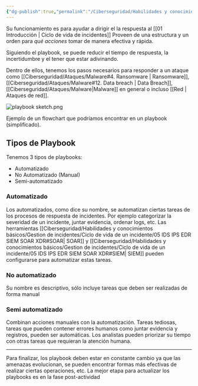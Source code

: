 ```yaml
---
{"dg-publish":true,"permalink":"/Ciberseguridad/Habilidades y conocimientos básicos/Gestion de incidentes/Ciclo de vida de un incidente/Playbook/"}
---
```


Su funcionamiento es para ayudar a dirigir el la respuesta al [[01 Introducción \| Ciclo de vida de incidentes]]
Proveen de una estructura y un orden para *qué acciones* tomar de manera efectiva y rápida.

Siguiendo el playbook, se puede reducir el tiempo de respuesta, la incertidumbre y el tener que estar adivinando.

Dentro de ellos, tenemos los pasos necesarios para responder a un ataque como [[Ciberseguridad/Ataques/Malware#4. Ransomware \| Ransomware]], [[Ciberseguridad/Ataques/Malware#12. Data breach \| Data Breach]], [[Ciberseguridad/Ataques/Malware\|Malware]] en general o incluso [[Red \| Ataques de red]].

![playbook sketch.png](/img/user/Assets/playbook%20sketch.png)

Ejemplo de un flowchart que podríamos encontrar en un playbook (simplificado).

## Tipos de Playbook
Tenemos 3 tipos de playbooks:
- Automatizado
- No Automatizado (Manual)
- Semi-automatizado

### Automatizado
Los automatizados, como dice su nombre, se automatizan ciertas tareas de los procesos de respuesta de incidentes. Por ejemplo categorizar la severidad de un incidente, juntar evidencia, ordenar logs, etc. Las herramientas [[Ciberseguridad/Habilidades y conocimientos básicos/Gestion de incidentes/Ciclo de vida de un incidente/05 IDS IPS EDR SIEM SOAR XDR#SOAR\| SOAR]] y [[Ciberseguridad/Habilidades y conocimientos básicos/Gestion de incidentes/Ciclo de vida de un incidente/05 IDS IPS EDR SIEM SOAR XDR#SIEM\| SIEM]] pueden configurarse para automatizar estas tareas.

### No automatizado
Su nombre es descriptivo, sólo incluye tareas que deben ser realizadas de forma manual

### Semi automatizado
Combinan acciones manuales con la automatización. Tareas tediosas, tareas que pueden contener errores humanos como juntar evidencia y registros, pueden ser automáticas. Los analistas pueden priorizar su tiempo con otras tareas que requieran la atención humana.

---
Para finalizar, los playbook deben estar en constante cambio ya que las amenazas evolucionan, se pueden encontrar formas más efectivas de realizar ciertas operaciones, etc.
La mejor etapa para actualizar los playbooks es en la fase post-actividad
